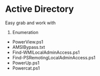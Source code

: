# Active Directory
Easy grab and work with

1. Enumeration
- PowerView.ps1
- AMSIBypass.txt
- Find-WMILocalAdminAccess.ps1
- Find-PSRemotingLocalAdminAccess.ps1
- PowerUp.ps1
- Powercat.ps1
